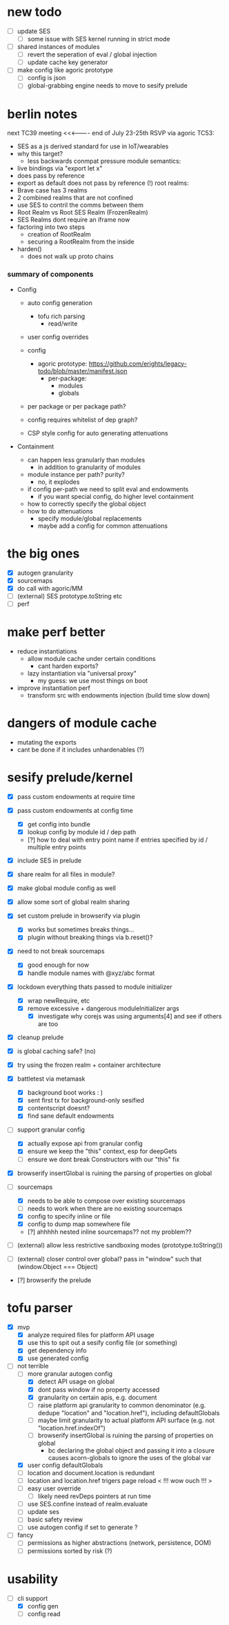 # new todo
- [ ] update SES
  - [ ] some issue with SES kernel running in strict mode
- [ ] shared instances of modules
  - [ ] revert the seperation of eval / global injection
  - [ ] update cache key generator
- [ ] make config like agoric prototype
  - [ ] config is json
  - [ ] global-grabbing engine needs to move to sesify prelude

# berlin notes
next TC39 meeting <<<----
  end of July 23-25th
  RSVP via agoric
TC53:
  - SES as a js derived standard for use in IoT/wearables
  - why this target?
    - less backwards conmpat pressure
module semantics:
  - live bindings via "export let x"
  - does pass by reference
  - export as default does not pass by reference (!)
root realms:
  - Brave case has 3 realms
  - 2 combined realms that are not confined
  - use SES to contril the comms between them
  - Root Realm vs Root SES Realm (FrozenRealm)
  - SES Realms dont require an iframe now
  - factoring into two steps
    - creation of RootRealm
    - securing a RootRealm from the inside
  - harden()
    - does not walk up proto chains

### summary of components
- Config
  - auto config generation
    - tofu rich parsing
      - read/write
  - user config overrides
  - config
    - agoric prototype: https://github.com/erights/legacy-todo/blob/master/manifest.json
      - per-package:
        - modules
        - globals

  - per package or per package path?
  - config requires whitelist of dep graph?
  - CSP style config for auto generating attenuations

- Containment
  - can happen less granularly than modules
    - in addition to granularity of modules
  - module instance per path? purity?
    - no, it explodes
  - if config per-path we need to split eval and endowments
    - if you want special config, do higher level containment
  - how to correctly specify the global object
  - how to do attenuations
    - specify module/global replacements
    - maybe add a config for common attenuations

# the big ones
- [x] autogen granularity
- [x] sourcemaps
- [x] do call with agoric/MM
- [ ] (external) SES prototype.toString etc
- [ ] perf

# make perf better
  - reduce instantiations
    - allow module cache under certain conditions
      - cant harden exports?
    - lazy instantiation via "universal proxy"
      - my guess: we use most things on boot
  - improve instantiation perf
    - transform src with endowments injection (build time slow down)

# dangers of module cache
- mutating the exports
- cant be done if it includes unhardenables (?)

# sesify prelude/kernel
- [x] pass custom endowments at require time
- [x] pass custom endowments at config time
  - [x] get config into bundle
  - [x] lookup config by module id / dep path
  - [?] how to deal with entry point name if entries specified by id / multiple entry points
- [x] include SES in prelude
- [x] share realm for all files in module?
- [x] make global module config as well
- [x] allow some sort of global realm sharing
- [x] set custom prelude in browserify via plugin
  - [x] works but sometimes breaks things...
  - [x] plugin without breaking things via b.reset()?  
- [x] need to not break sourcemaps
  - [x] good enough for now
  - [x] handle module names with @xyz/abc format
- [x] lockdown everything thats passed to module initializer
  - [x] wrap newRequire, etc
  - [x] remove excessive + dangerous moduleInitializer args
    - [x] investigate why corejs was using arguments[4] and see if others are too
- [x] cleanup prelude
- [x] is global caching safe? (no)
- [x] try using the frozen realm + container architecture
- [x] battletest via metamask
  - [x] background boot works : )
  - [x] sent first tx for background-only sesified
  - [x] contentscript doesnt?
  - [x] find sane default endowments

- [ ] support granular config
  - [x] actually expose api from granular config
  - [x] ensure we keep the "this" context, esp for deepGets
  - [ ] ensure we dont break Constructors with our "this" fix
- [x] browserify insertGlobal is ruining the parsing of properties on global
- [ ] sourcemaps
  - [x] needs to be able to compose over existing sourcemaps
  - [ ] needs to work when there are no existing sourcemaps
  - [x] config to specify inline or file
  - [x] config to dump map somewhere file
  - [?] ahhhhh nested inline sourcemaps?? not my problem??

- [ ] (external) allow less restrictive sandboxing modes (prototype.toString())
- [ ] (external) closer control over global? pass in "window" such that (window.Object === Object)

- [?] browserify the prelude

# tofu parser
- [x] mvp
  - [x] analyze required files for platform API usage
  - [x] use this to spit out a sesify config file (or something)
  - [x] get dependency info
  - [x] use generated config
- [ ] not terrible
  - [ ] more granular autogen config
    - [x] detect API usage on global
    - [x] dont pass window if no property accessed
    - [x] granularity on certain apis, e.g. document
    - [ ] raise platform api granularity to common denominator (e.g. dedupe "location" and "location.href"), including defaultGlobals
    - [ ] maybe limit granularity to actual platform API surface (e.g. not "location.href.indexOf")
    - [ ] browserify insertGlobal is ruining the parsing of properties on global
        - bc declaring the global object and passing it into a closure causes acorn-globals to ignore the uses of the global var
  - [x] user config defaultGlobals
  - [ ] location and document.location is redundant
  - [ ] location and location.href trigers page reload < !!! wow ouch !!! >
  - [ ] easy user override
    - [ ] likely need revDeps pointers at run time
  - [ ] use SES.confine instead of realm.evaluate
  - [ ] update ses
  - [ ] basic safety review
  - [ ] use autogen config if set to generate ?
- [ ] fancy
  - [ ] permissions as higher abstractions (network, persistence, DOM)
  - [ ] permissions sorted by risk (?)

# usability
  - [ ] cli support
    - [x] config gen
    - [ ] config read